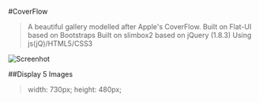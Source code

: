 #CoverFlow

>A beautiful gallery modelled after Apple's CoverFlow.
>Built on Flat-UI based on Bootstraps
>Built on slimbox2 based on jQuery (1.8.3)
>Using js(jQ)/HTML5/CSS3

![Screenhot](http://wssgcg1213.qiniudn.com/QQ20140204-1.png)

##Display 5 Images
>width: 730px;
>height: 480px;


[B1ackRainFlake]: http://gp.treeforests.com
[B1ackRainFlake]: http://test.treeforests.com